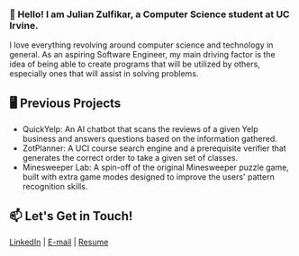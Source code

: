 ### 👋 Hello! I am Julian Zulfikar, a Computer Science student at UC Irvine.

I love everything revolving around computer science and technology in general. As an aspiring Software Engineer, my main driving factor is the idea of being able to create programs that will be utilized by others, especially ones that will assist in solving problems.

## 🖥 Previous Projects
- QuickYelp: An AI chatbot that scans the reviews of a given Yelp business and answers questions based on the information gathered.
- ZotPlanner: A UCI course search engine and a prerequisite verifier that generates the correct order to take a given set of classes.
- Minesweeper Lab: A spin-off of the original Minesweeper puzzle game, built with extra game modes designed to improve the users' pattern recognition skills.

## 📫 Let's Get in Touch!
[LinkedIn](https://www.linkedin.com/in/julian-z/) | [E-mail](mailto:jzulfika@ics.uci.edu) | [Resume](https://drive.google.com/file/d/1OBjO_YF-hC_gxVhjqeUUkWmzgE9xrwGz/view?usp=sharing)

<!--
**julian-z/julian-z** is a ✨ _special_ ✨ repository because its `README.md` (this file) appears on your GitHub profile.

Here are some ideas to get you started:

- 🔭 I’m currently working on ...
- 🌱 I’m currently learning ...
- 👯 I’m looking to collaborate on ...
- 🤔 I’m looking for help with ...
- 💬 Ask me about ...
- 📫 How to reach me: ...
- 😄 Pronouns: ...
- ⚡ Fun fact: ...
-->
